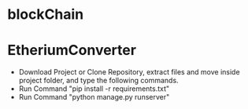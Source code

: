# blockChain
# EtheriumConverter

*  Download Project or Clone Repository, extract files and move inside project folder, and type the following commands.
*  Run Command "pip install -r requirements.txt"
*  Run Command "python manage.py runserver"

  
